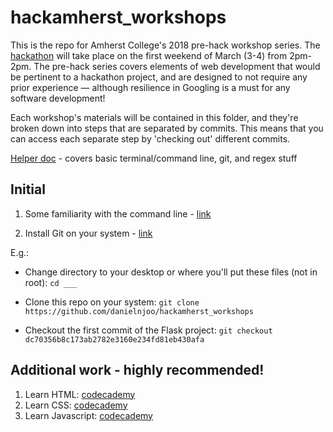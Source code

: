 # hackamherst_workshops

This is the repo for Amherst College's 2018 pre-hack workshop series. The [hackathon](hackamherst.com) will take place on the first weekend of March (3-4) from 2pm-2pm. The pre-hack series covers elements of web development that would be pertinent to a hackathon project, and are designed to not require any prior experience — although resilience in Googling is a must for any software development!

Each workshop's materials will be contained in this folder, and they're broken down into steps that are separated by commits. This means that you can access each separate step by 'checking out' different commits.

[Helper doc](https://docs.google.com/document/d/1PSM6LYOTz8mGiF70NjrImjFyAJQRJAEc0oBMp6AK90k/edit?usp=sharing) - covers basic terminal/command line, git, and regex stuff

## Initial

1. Some familiarity with the command line - [link](https://www.learnenough.com/command-line-tutorial)

2. Install Git on your system - [link](https://git-scm.com/downloads)

E.g.:

- Change directory to your desktop or where you'll put these files (not in root): `cd ___`

- Clone this repo on your system: `git clone https://github.com/danielnjoo/hackamherst_workshops`

- Checkout the first commit of the Flask project: `git checkout dc70356b8c173ab2782e3160e234fd81eb430afa`

## Additional work - highly recommended!

1. Learn HTML: [codecademy](https://www.codecademy.com/learn/learn-html)
2. Learn CSS: [codecademy](https://www.codecademy.com/learn/learn-css)
3. Learn Javascript: [codecademy](https://www.codecademy.com/en/tracks/javascript)
